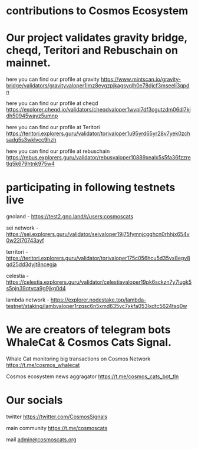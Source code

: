 # contributions to Cosmos Ecosystem

# Our project validates gravity bridge, cheqd, Teritori and Rebuschain on mainnet.

here you can find our profile at gravity 
https://www.mintscan.io/gravity-bridge/validators/gravityvaloper1lmz8eygzpjkagsyqlh0e78djcf3mseell3qpdn

here you can find our profile at cheqd 
https://explorer.cheqd.io/validators/cheqdvaloper1wvpl7df3cgutzdm06dl7kjdh50945wayz5umnp

here you can find our profile at Teritori
https://teritori.explorers.guru/validator/torivaloper1u95yrd65yr28v7yek0zchsadg5s3wklvcc9hzh

here you can find our profile at rebuschain
https://rebus.explorers.guru/validator/rebusvaloper10889xealx5s5fa36fzzretlq5k679htnk975w4

# participating in following testnets live

gnoland - https://test2.gno.land/r/users:cosmoscats

sei network - https://sei.explorers.guru/validator/seivaloper19j75fymnjcgghcn0rhhjx654v0w22l70743ayf

territori - https://teritori.explorers.guru/validator/torivaloper175c056hcu5d35vx8egv8qd25dd3dyjt8ncegja

celestia - https://celestia.explorers.guru/validator/celestiavaloper19pk6sckzn7y7lugk5s5njn39qtvca9g9jkg0d4

lambda network - https://explorer.nodestake.top/lambda-testnet/staking/lambvaloper1rzqsc6n5xmd635vc7xkfa053lxdtc5624tsq0w

# We are creators of telegram bots WhaleCat & Cosmos Cats Signal.

Whale Cat monitoring big transactions on Cosmos Network https://t.me/cosmos_whalecat

Cosmos ecosystem news aggragator https://t.me/cosmos_cats_bot_tln

# Our socials

twitter https://twitter.com/CosmosSignals

main community https://t.me/cosmoscats

mail admin@cosmoscats.org
